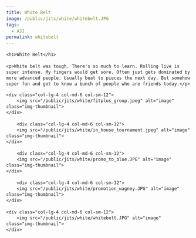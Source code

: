 ```yaml
---
title: White Belt
image: /public/jits/white/whitebelt.JPG
tags:
  - AJJ
permalink: whitebelt
---
```


<div class="row align-items-center pb-3">

    <h1>White Belt</h1>

    <p>White belt was tough. There's so much to learn. Rolling live is super intense. My fingers would get sore. Often just gets dominated by more advanced people. Usually beat to pieces the next day. But somehow super fun and got to know a bunch of people who are friends today.</p>

</div>

<div class="row">

    <div class="col-lg-4 col-md-6 col-sm-12">
        <img src="/public/jits/white/fitplus_group.jpeg" alt="image" class="img-thumbnail">
    </div>

        <div class="col-lg-4 col-md-6 col-sm-12">
        <img src="/public/jits/white/in_house_tournament.jpeg" alt="image" class="img-thumbnail">
    </div>

        <div class="col-lg-4 col-md-6 col-sm-12">
        <img src="/public/jits/white/promo_to_blue.JPG" alt="image" class="img-thumbnail">
    </div>

        <div class="col-lg-4 col-md-6 col-sm-12">
        <img src="/public/jits/white/promotion_wagney.JPG" alt="image" class="img-thumbnail">
    </div>

    <div class="col-lg-4 col-md-6 col-sm-12">
        <img src="/public/jits/white/whitebelt.JPG" alt="image" class="img-thumbnail">
    </div>






</div>